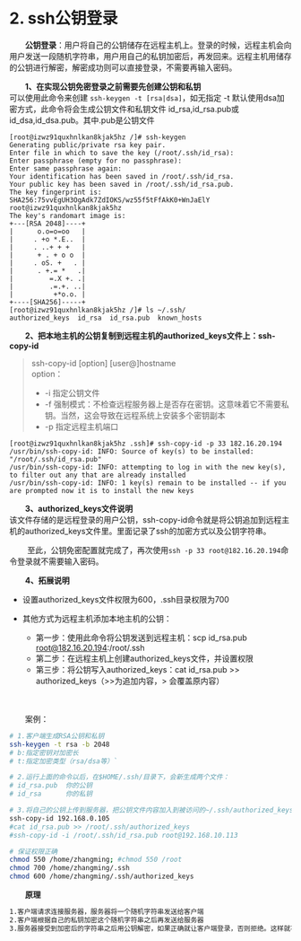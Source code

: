 # 2. ssh公钥登录

　　**公钥登录**：用户将自己的公钥储存在远程主机上。登录的时候，远程主机会向用户发送一段随机字符串，用户用自己的私钥加密后，再发回来。远程主机用储存的公钥进行解密，解密成功则可以直接登录，不需要再输入密码。

　　**1、在实现公钥免密登录之前需要先创建公钥和私钥**  
 可以使用此命令来创建 `ssh-keygen -t [rsa|dsa]`​，如无指定 -t 默认使用dsa加密方式，此命令将会生成公钥文件和私钥文件 id_rsa,id_rsa.pub或id_dsa,id_dsa.pub。其中.pub是公钥文件

```
[root@izwz91quxhnlkan8kjak5hz /]# ssh-keygen 
Generating public/private rsa key pair.
Enter file in which to save the key (/root/.ssh/id_rsa): 
Enter passphrase (empty for no passphrase): 
Enter same passphrase again: 
Your identification has been saved in /root/.ssh/id_rsa.
Your public key has been saved in /root/.ssh/id_rsa.pub.
The key fingerprint is:
SHA256:75vvEgUH3OgAdk7ZdIOKS/wz55f5tFfAkK0+WnJaElY root@izwz91quxhnlkan8kjak5hz
The key's randomart image is:
+---[RSA 2048]----+
|      o.o=o=oo   |
|     . +o *.E..  |
|     . ..+ + +   |
|      + . + o o  |
|     . oS. +   . |
|      . +.= *   .|
|         =.X +. .|
|         .=.+. ..|
|          +*o.o. |
+----[SHA256]-----+
[root@izwz91quxhnlkan8kjak5hz /]# ls ~/.ssh/
authorized_keys  id_rsa  id_rsa.pub  known_hosts
```

　　**2、把本地主机的公钥复制到远程主机的authorized_keys文件上：ssh-copy-id**

> ssh-copy-id [option] [user@]hostname  
> option：
>
> * -i 指定公钥文件
> * -f 强制模式：不检查远程服务器上是否存在密钥。这意味着它不需要私钥。当然，这会导致在远程系统上安装多个密钥副本
> * -p 指定远程主机端口

```
[root@izwz91quxhnlkan8kjak5hz .ssh]# ssh-copy-id -p 33 182.16.20.194
/usr/bin/ssh-copy-id: INFO: Source of key(s) to be installed: "/root/.ssh/id_rsa.pub"
/usr/bin/ssh-copy-id: INFO: attempting to log in with the new key(s), to filter out any that are already installed
/usr/bin/ssh-copy-id: INFO: 1 key(s) remain to be installed -- if you are prompted now it is to install the new keys
```

　　**3、authorized_keys文件说明**  
 该文件存储的是远程登录的用户公钥，ssh-copy-id命令就是将公钥追加到远程主机的authorized_keys文件里。里面记录了ssh的加密方式以及公钥字符串。

　　 至此，公钥免密配置就完成了，再次使用`ssh -p 33 root@182.16.20.194`​命令登录就不需要输入密码。

　　**4、拓展说明**

* 设置authorized_keys文件权限为600，.ssh目录权限为700
* 其他方式为远程主机添加本地主机的公钥：

  * 第一步：使用此命令将公钥发送到远程主机：scp id_rsa.pub [root@182.16.20.194](mailto:root@182.16.20.194):/root/.ssh
  * 第二步：在远程主机上创建authorized_keys文件，并设置权限
  * 第三步：将公钥写入authorized_keys：cat id_rsa.pub >> authorized_keys（>>为追加内容，> 会覆盖原内容）

　　‍

　　案例：

```bash
# 1.客户端生成RSA公钥和私钥
ssh-keygen -t rsa -b 2048
# b:指定密钥对加密长
# t:指定加密类型（rsa/dsa等）`

# 2.运行上面的命令以后，在$HOME/.ssh/目录下，会新生成两个文件：
# id_rsa.pub  你的公钥
# id_rsa      你的私钥

# 3.将自己的公钥上传到服务器，把公钥文件内容加入到被访问的~/.ssh/authorized_keys文件中
ssh-copy-id 192.168.0.105
#cat id_rsa.pub >> /root/.ssh/authorized_keys
#ssh-copy-id -i /root/.ssh/id_rsa.pub root@192.168.10.113

# 保证权限正确
chmod 550 /home/zhangming; #chmod 550 /root
chmod 700 /home/zhangming/.ssh 
chmod 600 /home/zhangming/.ssh/authorized_keys
```

　　**原理**

```bash
1.客户端请求连接服务器，服务器将一个随机字符串发送给客户端
2.客户端根据自己的私钥加密这个随机字符串之后再发送给服务器
3.服务器接受到加密后的字符串之后用公钥解密，如果正确就让客户端登录，否则拒绝。这样就不用使用密码了。

```

　　‍
